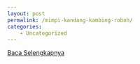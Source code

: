 ```yaml
---
layout: post
permalink: /mimpi-kandang-kambing-roboh/
categories:
    - Uncategorized
---
```


[Baca Selengkapnya](/10)